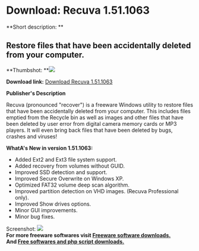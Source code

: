 # Download: Recuva 1.51.1063

**Short description: **

## Restore files that have been accidentally deleted from your computer.

  
**Thumbshot: **![](http://www.freewarefiles.com/screenshot/recuva_md.gif)   
  
**Download link:** [Download Recuva 1.51.1063](http://freesoftwares.boysofts.com/Recuva_program_26308.html)  
  

**Publisher's Description**  
  

Recuva (pronounced "recover") is a freeware Windows utility to restore files
that have been accidentally deleted from your computer. This includes files
emptied from the Recycle bin as well as images and other files that have been
deleted by user error from digital camera memory cards or MP3 players. It will
even bring back files that have been deleted by bugs, crashes and viruses!

**WhatA's New in version 1.51.1063:**

  * Added Ext2 and Ext3 file system support. 
  * Added recovery from volumes without GUID. 
  * Improved SSD detection and support. 
  * Improved Secure Overwrite on Windows XP. 
  * Optimized FAT32 volume deep scan algorithm. 
  * Improved partition detection on VHD images. (Recuva Professional only). 
  * Improved Show drives options. 
  * Minor GUI improvements. 
  * Minor bug fixes. 

  
  
Screenshot: ![](http://www.freewarefiles.com/screenshot/recuva.gif)  
**For more freeware softwares visit [Freeware software downloads.](http://freesoftwares.boysofts.com/)**   
**And [Free softwares and php script downloads.](http://www.boysofts.com/)**

